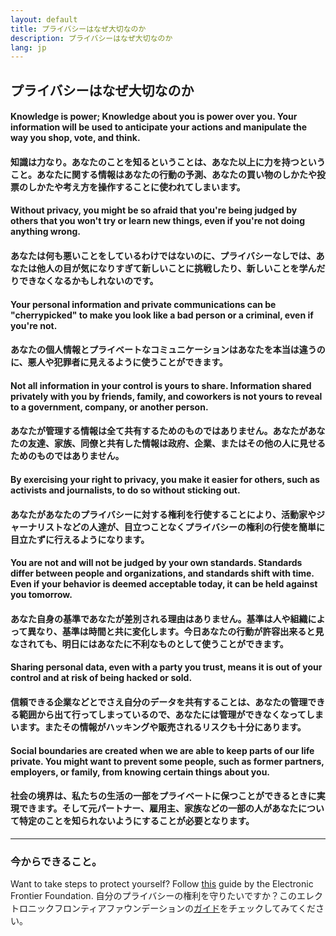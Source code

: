 ```yaml
---
layout: default
title: プライバシーはなぜ大切なのか
description: プライバシーはなぜ大切なのか
lang: jp
---
```


## プライバシーはなぜ大切なのか

#### Knowledge is power; Knowledge about you is power over you. Your information will be used to anticipate your actions and manipulate the way you shop, vote, and think.
#### 知識は力なり。あなたのことを知るということは、あなた以上に力を持つということ。あなたに関する情報はあなたの行動の予測、あなたの買い物のしかたや投票のしかたや考え方を操作することに使われてしまいます。

#### Without privacy, you might be so afraid that you're being judged by others that you won't try or learn new things, even if you're not doing anything wrong.
#### あなたは何も悪いことをしているわけではないのに、プライバシーなしでは、あなたは他人の目が気になりすぎて新しいことに挑戦したり、新しいことを学んだりできなくなるかもしれないのです。

#### Your personal information and private communications can be "cherrypicked" to make you look like a bad person or a criminal, even if you're not.
#### あなたの個人情報とプライベートなコミュニケーションはあなたを本当は違うのに、悪人や犯罪者に見えるように使うことができます。

#### Not all information in your control is yours to share. Information shared privately with you by friends, family, and coworkers is not yours to reveal to a government, company, or another person.
#### あなたが管理する情報は全て共有するためのものではありません。あなたがあなたの友達、家族、同僚と共有した情報は政府、企業、またはその他の人に見せるためのものではありません。

#### By exercising your right to privacy, you make it easier for others, such as activists and journalists, to do so without sticking out.
#### あなたがあなたのプライバシーに対する権利を行使することにより、活動家やジャーナリストなどの人達が、目立つことなくプライバシーの権利の行使を簡単に目立たずに行えるようになります。

#### You are not and will not be judged by your own standards. Standards differ between people and organizations, and standards shift with time. Even if your behavior is deemed acceptable today, it can be held against you tomorrow.
#### あなた自身の基準であなたが差別される理由はありません。基準は人や組織によって異なり、基準は時間と共に変化します。今日あなたの行動が許容出来ると見なされても、明日にはあなたに不利なものとして使うことができます。

#### Sharing personal data, even with a party you trust, means it is out of your control and at risk of being hacked or sold.
#### 信頼できる企業などとでさえ自分のデータを共有することは、あなたの管理できる範囲から出て行ってしまっているので、あなたには管理ができなくなってしまいます。またその情報がハッキングや販売されるリスクも十分にあります。

#### Social boundaries are created when we are able to keep parts of our life private. You might want to prevent some people, such as former partners, employers, or family, from knowing certain things about you.
#### 社会の境界は、私たちの生活の一部をプライベートに保つことができるときに実現できます。そして元パートナー、雇用主、家族などの一部の人があなたについて特定のことを知られないようにすることが必要となります。

---

### 今からできること。
Want to take steps to protect yourself? Follow [this](https://ssd.eff.org/) guide by the Electronic Frontier Foundation.
自分のプライバシーの権利を守りたいですか？このエレクトロニックフロンティアファウンデーションの[ガイド](https://ssd.eff.org/)をチェックしてみてください。
